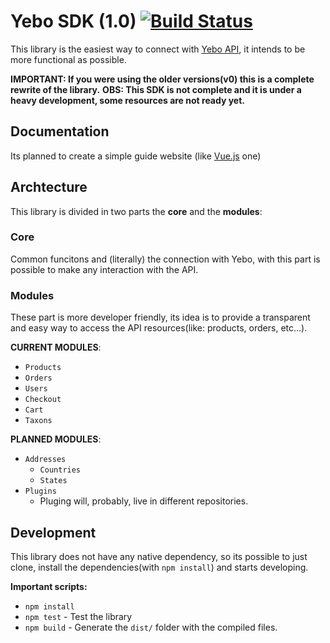 # Yebo SDK (1.0) [![Build Status](https://travis-ci.org/yebo-ecommerce/js-sdk.svg?branch=develop)](https://travis-ci.org/yebo-ecommerce/js-sdk)
This library is the easiest way to connect with [Yebo API](http://yebo.com.br/), it intends to be more functional as possible.

**IMPORTANT: If you were using the older versions(v0) this is a complete rewrite of the library.**
**OBS: This SDK is not complete and it is under a heavy development, some resources are not ready yet.**

## Documentation
Its planned to create a simple guide website (like [Vue.js](http://vuejs.org/guide/) one)

## Archtecture
This library is divided in two parts the **core** and the **modules**:

### Core
Common funcitons and (literally) the connection with Yebo, with this part is possible to make any
interaction with the API.

### Modules
These part is more developer friendly, its idea is to provide a transparent and easy way to access
the API resources(like: products, orders, etc...).

**CURRENT MODULES**:
* `Products`
* `Orders`
* `Users`
* `Checkout`
* `Cart`
* `Taxons`

**PLANNED MODULES**:
* `Addresses`
  * `Countries`
  * `States`
* `Plugins`
  * Pluging will, probably, live in different repositories.

## Development
This library does not have any native dependency, so its possible to just clone, install the
dependencies(with `npm install`) and starts developing.

**Important scripts:**
* `npm install`
* `npm test` - Test the library
* `npm build` - Generate the `dist/` folder with the compiled files.
